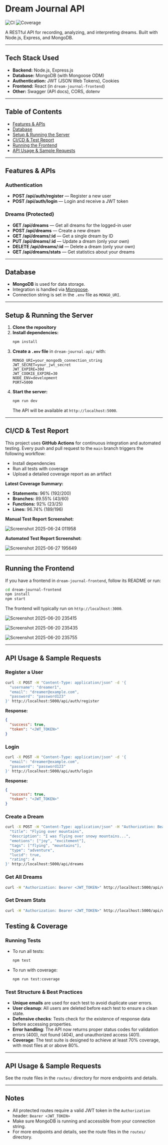 # Dream Journal API

![CI](https://github.com/mridul-20/Dream-Journal/actions/workflows/ci.yml/badge.svg)
![Coverage](https://img.shields.io/badge/coverage-91%25-brightgreen)

A RESTful API for recording, analyzing, and interpreting dreams. Built with Node.js, Express, and MongoDB.

---

## Tech Stack Used
- **Backend:** Node.js, Express.js
- **Database:** MongoDB (with Mongoose ODM)
- **Authentication:** JWT (JSON Web Tokens), Cookies
- **Frontend:** React (in `dream-journal-frontend`)
- **Other:** Swagger (API docs), CORS, dotenv

---

## Table of Contents
- [Features & APIs](#features--apis)
- [Database](#database)
- [Setup & Running the Server](#setup--running-the-server)
- [CI/CD & Test Report](#cicd--test-report)
- [Running the Frontend](#running-the-frontend-optional)
- [API Usage & Sample Requests](#api-usage--sample-requests)

---

## Features & APIs

### **Authentication**
- **POST /api/auth/register** — Register a new user
- **POST /api/auth/login** — Login and receive a JWT token

### **Dreams** (Protected)
- **GET /api/dreams** — Get all dreams for the logged-in user
- **POST /api/dreams** — Create a new dream
- **GET /api/dreams/:id** — Get a single dream by ID
- **PUT /api/dreams/:id** — Update a dream (only your own)
- **DELETE /api/dreams/:id** — Delete a dream (only your own)
- **GET /api/dreams/stats** — Get statistics about your dreams

---

## Database
- **MongoDB** is used for data storage.
- Integration is handled via [Mongoose](https://mongoosejs.com/).
- Connection string is set in the `.env` file as `MONGO_URI`.

---

## Setup & Running the Server

1. **Clone the repository**
2. **Install dependencies:**
   ```bash
   npm install
   ```
3. **Create a `.env` file** in `dream-journal-api/` with:
   ```env
   MONGO_URI=your_mongodb_connection_string
   JWT_SECRET=your_jwt_secret
   JWT_EXPIRE=30d
   JWT_COOKIE_EXPIRE=30
   NODE_ENV=development
   PORT=5000
   ```
4. **Start the server:**
   ```bash
   npm run dev
   ```
   The API will be available at `http://localhost:5000`.

---

## CI/CD & Test Report

This project uses **GitHub Actions** for continuous integration and automated testing. Every push and pull request to the `main` branch triggers the following workflow:

- Install dependencies
- Run all tests with coverage
- Upload a detailed coverage report as an artifact

**Latest Coverage Summary:**
- **Statements:** 96% (192/200)
- **Branches:** 89.55% (43/60)
- **Functions:** 92% (23/25)
- **Lines:** 96.74% (189/196)

**Manual Test Report Screenshot:**
<!-- Add your test report screenshot below -->

![Screenshot 2025-06-24 011958](https://github.com/user-attachments/assets/b8cc99c7-b035-49fd-8960-867851b499d2)

**Automated Test Report Screenshot:**

![Screenshot 2025-06-27 195649](https://github.com/user-attachments/assets/e4b6e0b5-c6bf-4add-9751-d98babfe5b60)


---

## Running the Frontend 
If you have a frontend in `dream-journal-frontend`, follow its README or run:
```bash
cd dream-journal-frontend
npm install
npm start
```
The frontend will typically run on `http://localhost:3000`.

![Screenshot 2025-06-20 235415](https://github.com/user-attachments/assets/ce16c4a5-963e-40ef-bc5f-c0989fbdb78f)

![Screenshot 2025-06-20 235435](https://github.com/user-attachments/assets/a773f42d-027b-4a99-b264-e5da3d46dcfb)

![Screenshot 2025-06-20 235755](https://github.com/user-attachments/assets/2c259292-f31f-4969-b878-2743de139b65)

---

## API Usage & Sample Requests

### **Register a User**
```bash
curl -X POST -H "Content-Type: application/json" -d '{
  "username": "dreamer1",
  "email": "dreamer@example.com",
  "password": "password123"
}' http://localhost:5000/api/auth/register
```
**Response:**
```json
{
  "success": true,
  "token": "<JWT_TOKEN>"
}
```

### **Login**
```bash
curl -X POST -H "Content-Type: application/json" -d '{
  "email": "dreamer@example.com",
  "password": "password123"
}' http://localhost:5000/api/auth/login
```
**Response:**
```json
{
  "success": true,
  "token": "<JWT_TOKEN>"
}
```

### **Create a Dream**
```bash
curl -X POST -H "Content-Type: application/json" -H "Authorization: Bearer <JWT_TOKEN>" -d '{
  "title": "Flying over mountains",
  "description": "I was flying over snowy mountains...",
  "emotions": ["joy", "excitement"],
  "tags": ["flying", "mountains"],
  "type": "adventure",
  "lucid": true,
  "rating": 4
}' http://localhost:5000/api/dreams
```

### **Get All Dreams**
```bash
curl -H "Authorization: Bearer <JWT_TOKEN>" http://localhost:5000/api/dreams
```

### **Get Dream Stats**
```bash
curl -H "Authorization: Bearer <JWT_TOKEN>" http://localhost:5000/api/dreams/stats
```
 ## Testing & Coverage

### Running Tests

- To run all tests:
  ```bash
  npm test
  ```
- To run with coverage:
  ```bash
  npm run test:coverage
  ```

### Test Structure & Best Practices
- **Unique emails** are used for each test to avoid duplicate user errors.
- **User cleanup**: All users are deleted before each test to ensure a clean state.
- **Defensive checks**: Tests check for the existence of response data before accessing properties.
- **Error handling**: The API now returns proper status codes for validation errors (400), not found (404), and unauthorized access (401).
- **Coverage**: The test suite is designed to achieve at least 70% coverage, with most files at or above 80%.

---

## API Usage & Sample Requests

See the route files in the `routes/` directory for more endpoints and details.

---



## Notes
- All protected routes require a valid JWT token in the `Authorization` header: `Bearer <JWT_TOKEN>`
- Make sure MongoDB is running and accessible from your connection string.
- For more endpoints and details, see the route files in the `routes/` directory. 
